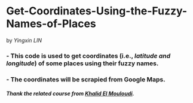 # Get-Coordinates-Using-the-Fuzzy-Names-of-Places
by *Yingxin LIN*
### - This code is used to get coordinates (i.e., *latitude and longitude*) of some places using their fuzzy names. 
### - The coordinates will be scrapied from Google Maps.

#### *Thank the related course from [Khalid El Mouloudi](https://towardsdatascience.com/using-python-and-selenium-to-get-coordinates-from-street-addresses-62706b6ac250).*
